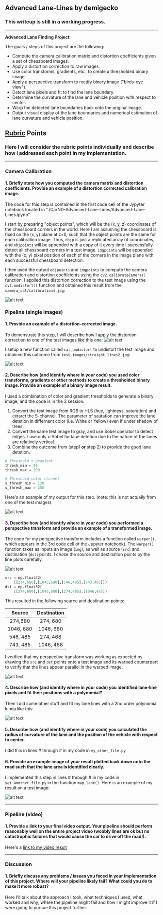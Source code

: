## Advanced Lane-Lines by demigecko 

### This writeup is still in a working progress. 

---

**Advanced Lane Finding Project**

The goals / steps of this project are the following:

* Compute the camera calibration matrix and distortion coefficients given a set of chessboard images.
* Apply a distortion correction to raw images.
* Use color transforms, gradients, etc., to create a thresholded binary image.
* Apply a perspective transform to rectify binary image ("birds-eye view").
* Detect lane pixels and fit to find the lane boundary.
* Determine the curvature of the lane and vehicle position with respect to center.
* Warp the detected lane boundaries back onto the original image.
* Output visual display of the lane boundaries and numerical estimation of lane curvature and vehicle position.

[//]: # (Image References)

[image1]: ./output_images/undistort_output.png "Undistorted"
[image2]: ./test_images/test1.jpg "Road Transformed"
[image3]: ./output_images/undistort_test1.png "Undistorted"
[image3-1]: ./output_images/line-plot.png "Line-Plot"
[image4]: ./output_images/binary_combo_final.png "Binary Example"
[image5]: ./output_images/warped_straight_lines.jpg "Warp Example"
[image6]: ./examples/color_fit_lines.jpg "Fit Visual"
[image7]: ./examples/example_output.jpg "Output"
[video1]: ./project_video.mp4 "Video"

## [Rubric](https://review.udacity.com/#!/rubrics/571/view) Points

### Here I will consider the rubric points individually and describe how I addressed each point in my implementation.  

---

### Camera Calibration

#### 1. Briefly state how you computed the camera matrix and distortion coefficients. Provide an example of a distortion corrected calibration image.

The code for this step is contained in the first code cell of the Jypyter notebook located in "./CarND-Advanced-Lane-Lines/Advanced-Lane-Lines.ipynb"  

I start by preparing "object points", which will be the (x, y, z) coordinates of the chessboard corners in the world. Here I am assuming the chessboard is fixed on the (x, y) plane at z=0, such that the object points are the same for each calibration image.  Thus, `objp` is just a replicated array of coordinates, and `objpoints` will be appended with a copy of it every time I successfully detect all chessboard corners in a test image.  `imgpoints` will be appended with the (x, y) pixel position of each of the corners in the image plane with each successful chessboard detection.  

I then used the output `objpoints` and `imgpoints` to compute the camera calibration and distortion coefficients using the `cv2.calibrateCamera()` function.  I applied this distortion correction to the test image using the `cv2.undistort()` function and obtained this result from the `camera_cal/calibration4.jpg`:  

![alt text][image1]

### Pipeline (single images)

#### 1. Provide an example of a distortion-corrected image.

To demonstrate this step, I will describe how I apply the distortion correction to one of the test images like this one:
![alt text][image2]

I setup a new function called `cal_undistort`  to undistort the test image and obtained this outcome from  `test_images/straight_lines2.jpg`:

![alt text][image3]

#### 2. Describe how (and identify where in your code) you used color transforms, gradients or other methods to create a thresholded binary image.  Provide an example of a binary image result.

I used a combination of color and gradient thresholds to generate a binary image, and the code is in the 3 session. 
1. Convert the test image from RGB to HLS (hue, lightness, saturation) and extarct the S-channel. The parameter of sautation can improve the lane detetion in differnent color (i.e. White or Yellow) even if under shadow of trees. 
2. Convert the same test image to gray, and use Sobel operator to detect edges. I use only x-Sobel for lane detetion due to the nature of the lanes are relatively vertical. 
3. Combine the outcome from  (step1 **or** step 2) to provide the good lane detetion. 


```python
# Threshold x gradient
thresh_min = 20 
thresh_max = 200 

# Threshold color channel
s_thresh_min = 120 
s_thresh_max = 255 
```
Here's an example of my output for this step.  (note: this is not actually from one of the test images)

![alt text][image4]

#### 3. Describe how (and identify where in your code) you performed a perspective transform and provide an example of a transformed image.

The code for my perspective transform includes a function called `warper()`, which appears in the 3rd code cell of the Jupyter notebook).  The `warper()` function takes as inputs an image (`img`), as well as source (`src`) and destination (`dst`) points.  I chose  the source and destination points by the line plots carefully.

![alt text][image3-1]

```python
src = np.float32(
    [[274,680],[1046,680],[546,485],[743,485]])
dst = np.float32(
    [[274,680],[1046,680],[274,485],[1046,485])
```
This resulted in the following source and destination points:

| Source        | Destination   | 
|:-------------:|:-------------:| 
| 274,680      | 274, 680        | 
| 1046, 680   | 1046, 680      |
| 546, 485     | 274, 468      |
| 743, 485     | 1046, 468        |

I verified that my perspective transform was working as expected by drawing the `src` and `dst` points onto a test image and its warped counterpart to verify that the lines appear parallel in the warped image.

![alt text][image5]

#### 4. Describe how (and identify where in your code) you identified lane-line pixels and fit their positions with a polynomial?

Then I did some other stuff and fit my lane lines with a 2nd order polynomial kinda like this:

![alt text][image6]

#### 5. Describe how (and identify where in your code) you calculated the radius of curvature of the lane and the position of the vehicle with respect to center.

I did this in lines # through # in my code in `my_other_file.py`

#### 6. Provide an example image of your result plotted back down onto the road such that the lane area is identified clearly.

I implemented this step in lines # through # in my code in `yet_another_file.py` in the function `map_lane()`.  Here is an example of my result on a test image:

![alt text][image7]

---

### Pipeline (video)

#### 1. Provide a link to your final video output.  Your pipeline should perform reasonably well on the entire project video (wobbly lines are ok but no catastrophic failures that would cause the car to drive off the road!).

Here's a [link to my video result](./project_video.mp4)

---

### Discussion

#### 1. Briefly discuss any problems / issues you faced in your implementation of this project.  Where will your pipeline likely fail?  What could you do to make it more robust?

Here I'll talk about the approach I took, what techniques I used, what worked and why, where the pipeline might fail and how I might improve it if I were going to pursue this project further.  
